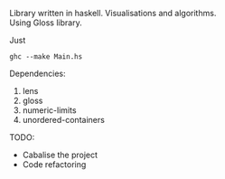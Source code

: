 Library written in haskell. Visualisations and algorithms.  
Using Gloss library.

Just 
```
ghc --make Main.hs
```

Dependencies:  
1. lens  
2. gloss  
3. numeric-limits  
4. unordered-containers  


TODO:  
+ Cabalise the project
+ Code refactoring
